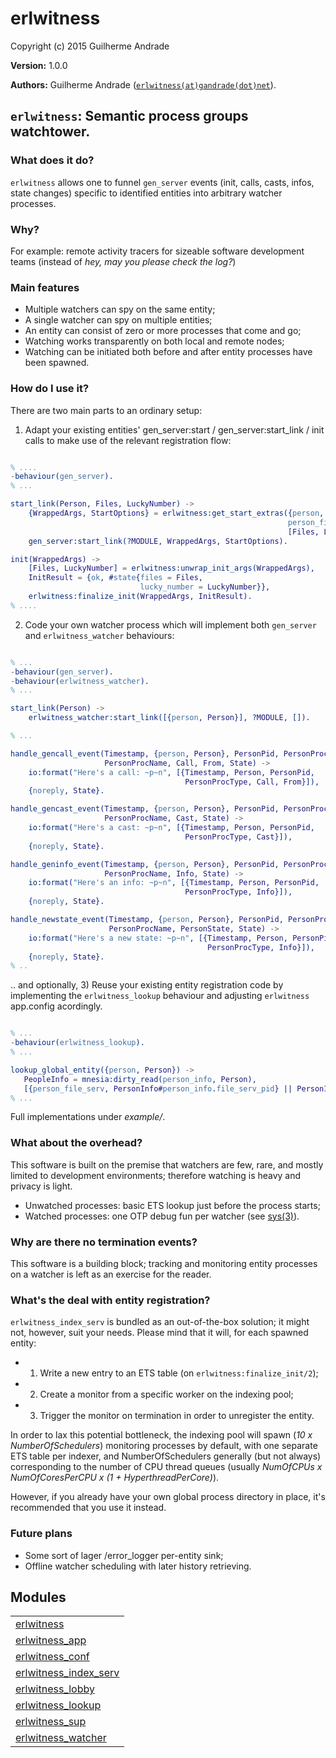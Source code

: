 

# erlwitness #

Copyright (c) 2015 Guilherme Andrade

__Version:__ 1.0.0

__Authors:__ Guilherme Andrade ([`erlwitness(at)gandrade(dot)net`](mailto:erlwitness(at)gandrade(dot)net)).

`erlwitness`: Semantic process groups watchtower.
---------


### <a name="What_does_it_do?">What does it do?</a> ###


`erlwitness` allows one to funnel `gen_server` events (init, calls, casts, infos, state changes) specific to identified entities into arbitrary watcher processes.


### <a name="Why?">Why?</a> ###


For example: remote activity tracers for sizeable software development teams (instead of _hey, may you please check the log?_)


### <a name="Main_features">Main features</a> ###


- Multiple watchers can spy on the same entity;
- A single watcher can spy on multiple entities;
- An entity can consist of zero or more processes that come and go;
- Watching works transparently on both local and remote nodes;
- Watching can be initiated both before and after entity processes have been spawned.


### <a name="How_do_I_use_it?">How do I use it?</a> ###


There are two main parts to an ordinary setup:

1) Adapt your existing entities' gen_server:start / gen_server:start_link / init calls to make use of the relevant registration flow:

```erlang

% ....
-behaviour(gen_server).
% ...

start_link(Person, Files, LuckyNumber) ->
    {WrappedArgs, StartOptions} = erlwitness:get_start_extras({person, Person}, 
                                                              person_file_serv,
                                                              [Files, LuckyNumber]),
    gen_server:start_link(?MODULE, WrappedArgs, StartOptions).

init(WrappedArgs) ->
    [Files, LuckyNumber] = erlwitness:unwrap_init_args(WrappedArgs),
    InitResult = {ok, #state{files = Files,
                             lucky_number = LuckyNumber}},
    erlwitness:finalize_init(WrappedArgs, InitResult).
% ....

```

2) Code your own watcher process which will implement both `gen_server` and `erlwitness_watcher` behaviours:

```erlang

% ...
-behaviour(gen_server).
-behaviour(erlwitness_watcher).
% ...

start_link(Person) ->
    erlwitness_watcher:start_link([{person, Person}], ?MODULE, []).

% ...

handle_gencall_event(Timestamp, {person, Person}, PersonPid, PersonProcType,
                     PersonProcName, Call, From, State) ->
    io:format("Here's a call: ~p~n", [{Timestamp, Person, PersonPid,
                                       PersonProcType, Call, From}]),
    {noreply, State}.

handle_gencast_event(Timestamp, {person, Person}, PersonPid, PersonProcType,
                     PersonProcName, Cast, State) ->
    io:format("Here's a cast: ~p~n", [{Timestamp, Person, PersonPid,
                                       PersonProcType, Cast}]),
    {noreply, State}.

handle_geninfo_event(Timestamp, {person, Person}, PersonPid, PersonProcType,
                     PersonProcName, Info, State) ->
    io:format("Here's an info: ~p~n", [{Timestamp, Person, PersonPid,
                                       PersonProcType, Info}]),
    {noreply, State}.

handle_newstate_event(Timestamp, {person, Person}, PersonPid, PersonProcType,
                      PersonProcName, PersonState, State) ->
    io:format("Here's a new state: ~p~n", [{Timestamp, Person, PersonPid,
                                            PersonProcType, Info}]),
    {noreply, State}.
% ..

```

.. and optionally, 3) Reuse your existing entity registration code by implementing the `erlwitness_lookup` behaviour and adjusting `erlwitness` app.config acordingly.

```erlang

% ...
-behaviour(erlwitness_lookup).
% ...

lookup_global_entity({person, Person}) ->
   PeopleInfo = mnesia:dirty_read(person_info, Person),
   [{person_file_serv, PersonInfo#person_info.file_serv_pid} || PersonInfo <- Pids].
% ...

```

Full implementations under _example/_.


### <a name="What_about_the_overhead?">What about the overhead?</a> ###


This software is built on the premise that watchers are few, rare, and mostly limited
to development environments; therefore watching is heavy and privacy is light.
- Unwatched processes: basic ETS lookup just before the process starts;
- Watched processes: one OTP debug fun per watcher (see [sys(3)](http://www.erlang.org/doc/man/sys.html)).


### <a name="Why_are_there_no_termination_events?">Why are there no termination events?</a> ###


This software is a building block; tracking and monitoring entity processes on a watcher is left as an exercise for the reader.


### <a name="What's_the_deal_with_entity_registration?">What's the deal with entity registration?</a> ###


`erlwitness_index_serv` is bundled as an out-of-the-box solution; it might not, however, suit your needs. Please mind that it will, for each spawned entity:
- 1) Write a new entry to an ETS table (on `erlwitness:finalize_init/2`);
- 2) Create a monitor from a specific worker on the indexing pool;
- 3) Trigger the monitor on termination in order to unregister the entity.

In order to lax this potential bottleneck, the indexing pool will spawn (_10 x NumberOfSchedulers_) monitoring processes by default, with one separate ETS table per indexer, and NumberOfSchedulers generally (but not always) corresponding to the number of CPU thread queues (usually _NumOfCPUs x NumOfCoresPerCPU x (1 + HyperthreadPerCore)_).

However, if you already have your own global process directory in place, it's recommended that you use it instead.


### <a name="Future_plans">Future plans</a> ###

- Some sort of lager /error\_logger per-entity sink;
- Offline watcher scheduling with later history retrieving.


## Modules ##


<table width="100%" border="0" summary="list of modules">
<tr><td><a href="erlwitness.md" class="module">erlwitness</a></td></tr>
<tr><td><a href="erlwitness_app.md" class="module">erlwitness_app</a></td></tr>
<tr><td><a href="erlwitness_conf.md" class="module">erlwitness_conf</a></td></tr>
<tr><td><a href="erlwitness_index_serv.md" class="module">erlwitness_index_serv</a></td></tr>
<tr><td><a href="erlwitness_lobby.md" class="module">erlwitness_lobby</a></td></tr>
<tr><td><a href="erlwitness_lookup.md" class="module">erlwitness_lookup</a></td></tr>
<tr><td><a href="erlwitness_sup.md" class="module">erlwitness_sup</a></td></tr>
<tr><td><a href="erlwitness_watcher.md" class="module">erlwitness_watcher</a></td></tr></table>

